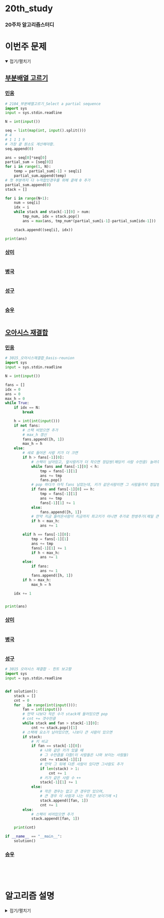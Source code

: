 # 20th_study

### 20주차 알고리즘스터디

# 이번주 문제

<details open>
<summary>접기/펼치기</summary>
<div markdown="1">

## [부분배열 고르기](https://www.acmicpc.net/problem/2104)

### [민웅](<./부분배열 고르기/민웅.py>)

```py
# 2104_부분배열고르기_Select a partial sequence
import sys
input = sys.stdin.readline

N = int(input())

seq = list(map(int, input().split()))
# 4
# 1 1 1 9
# 가장 끝 원소도 계산해야함.
seq.append(0)

ans = seq[0]*seq[0]
partial_sum = [seq[0]]
for i in range(1, N):
    temp = partial_sum[-1] + seq[i]
    partial_sum.append(temp)
# 첫 부분까지 다 누적합인경우를 위해 끝에 0 추가
partial_sum.append(0)
stack = []

for i in range(N+1):
    num = seq[i]
    idx = i
    while stack and stack[-1][0] > num:
        tmp_num, idx = stack.pop()
        ans = max(ans, tmp_num*(partial_sum[i-1]-partial_sum[idx-1]))

    stack.append((seq[i], idx))

print(ans)

```

### [상미](<./부분배열 고르기/상미.py>)

```py

```

### [병국](<./부분배열 고르기/병국.py>)

```py

```

### [성구](<./부분배열 고르기/성구.py>)

```py

```

### [승우](<./부분배열 고르기/승우.py>)

```py

```

## [오아시스 재결합](https://www.acmicpc.net/problem/3015)

### [민웅](<./오아시스 재결합/민웅.py>)

```py
# 3015_오아시스재결합_Oasis-reunion
import sys
input = sys.stdin.readline

N = int(input())

fans = []
idx = 0
ans = 0
max_h = 0
while True:
    if idx == N:
        break

    h = int(int(input()))
    if not fans:
        # 스택 비었으면 추가
        # max_h 갱신
        fans.append([h, 1])
        max_h = h
    else:
        # 새로 들어온 사람 키가 더 크면
        if h > fans[-1][0]:
            # 스택이 남아있고, 앞사람키가 더 작으면 정답쌍(해당키 사람 수만큼) 늘려주고 pop
            while fans and fans[-1][0] < h:
                tmp = fans[-1][1]
                ans += tmp
                fans.pop()
            # pop 하다가 아직 fans 남았는데, 키가 같은사람이면 그 사람들까지 정답쌍 추가하고 해당 요소에 인원추가
            if fans and fans[-1][0] == h:
                tmp = fans[-1][1]
                ans += tmp
                fans[-1][1] += 1
            else:
                fans.append([h, 1])
            # 만약 지금 들어온사람이 지금까지 최고키가 아니면 추가로 한쌍추가(제일 큰애가 얘 볼수있음)
            if h < max_h:
                ans += 1

        elif h == fans[-1][0]:
            tmp = fans[-1][1]
            ans += tmp
            fans[-1][1] += 1
            if h < max_h:
                ans += 1
        else:
            if fans:
                ans += 1
            fans.append([h, 1])
        if h > max_h:
            max_h = h

    idx += 1


print(ans)

```

### [상미](<./오아시스 재결합/상미.py>)

```py

```

### [병국](<./오아시스 재결합/병국.py>)

```py

```

### [성구](<./오아시스 재결합/성구.py>)

```py
# 3015 오아시스 재결합 - 힌트 보고함
import sys
input = sys.stdin.readline


def solution():
    stack = []
    cnt = 0
    for _ in range(int(input())):
        fan = int(input())
        # 만약 나보다 작은 수가 stack에 들어있으면 pop
        # cnt += 갯수만큼
        while stack and fan > stack[-1][0]:
            cnt += stack.pop()[1]
        # 스택에 요소가 남아있으면, 나보다 큰 사람이 있으면
        if stack:
            # 키 비교
            if fan == stack[-1][0]:
                # 나와 같은 키가 있을 때
                # 그 수만큼을 더함(이 사람들은 나와 보이는 사람들)
                cnt += stack[-1][1]
                # 만약 그 뒤에 다른 사람이 있다면 그사람도 추가
                if len(stack) > 1:
                    cnt += 1
                # 키가 같은 사람 수 ++
                stack[-1][1] += 1
            else:
                # 작은 경우는 없고 큰 경우만 있으며,
                # 큰 경우 이 사람과 나는 무조건 보이기에 +1
                stack.append([fan, 1])
                cnt += 1
        else:
            # 스택이 비어있으면 추가
            stack.append([fan, 1])

    print(cnt)

if __name__ == "__main__":
    solution()
```

### [승우](<./오아시스 재결합/승우.py>)

```py

```

</div>
</details>
<br><br>

# 알고리즘 설명

<details>
<summary>접기/펼치기</summary>

</details>
